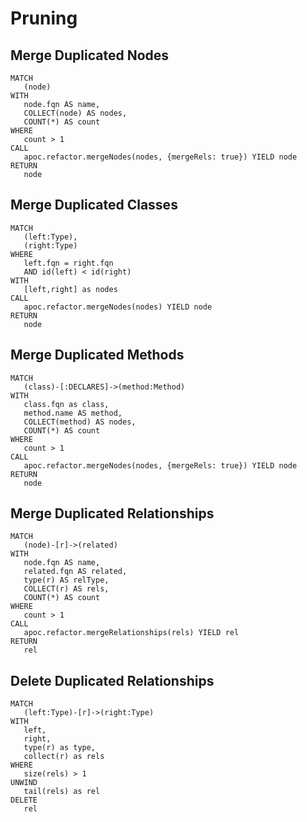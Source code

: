 # Pruning

## Merge Duplicated Nodes

```text
MATCH
   (node)
WITH
   node.fqn AS name,
   COLLECT(node) AS nodes,
   COUNT(*) AS count
WHERE
   count > 1
CALL
   apoc.refactor.mergeNodes(nodes, {mergeRels: true}) YIELD node
RETURN
   node
```

## Merge Duplicated Classes

```text
MATCH
   (left:Type),
   (right:Type)
WHERE
   left.fqn = right.fqn
   AND id(left) < id(right)
WITH
   [left,right] as nodes
CALL
   apoc.refactor.mergeNodes(nodes) YIELD node
RETURN
   node
```

## Merge Duplicated Methods

```text
MATCH
   (class)-[:DECLARES]->(method:Method)
WITH
   class.fqn as class,
   method.name AS method,
   COLLECT(method) AS nodes,
   COUNT(*) AS count
WHERE
   count > 1
CALL
   apoc.refactor.mergeNodes(nodes, {mergeRels: true}) YIELD node
RETURN
   node
```

## Merge Duplicated Relationships

```text
MATCH
   (node)-[r]->(related)
WITH
   node.fqn AS name,
   related.fqn AS related,
   type(r) AS relType,
   COLLECT(r) AS rels,
   COUNT(*) AS count
WHERE
   count > 1
CALL
   apoc.refactor.mergeRelationships(rels) YIELD rel
RETURN
   rel
```

## Delete Duplicated Relationships

```text
MATCH
   (left:Type)-[r]->(right:Type)
WITH
   left,
   right,
   type(r) as type,
   collect(r) as rels
WHERE
   size(rels) > 1
UNWIND
   tail(rels) as rel
DELETE
   rel
```

